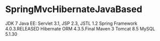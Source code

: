# SpringMvcHibernateJavaBased
JDK 7
Java EE: Servlet 3.1, JSP 2.3, JSTL 1.2
Spring Framework 4.0.3.RELEASED
Hibernate ORM 4.3.5.Final
Maven 3
Tomcat 8.5
MySQL 5.1.30
